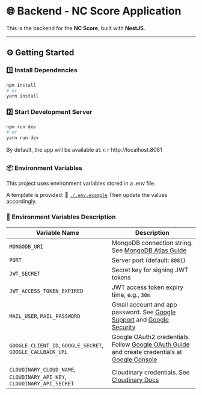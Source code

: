 # 🌐 Backend - NC Score Application

This is the backend for the **NC Score**, built with **NestJS**.

---

## ⚙️ Getting Started

### 1️⃣ Install Dependencies

```bash
npm install
# or
yarn install
```

### 2️⃣ Start Development Server

```bash
npm run dev
# or
yarn run dev
```

By default, the app will be available at:
👉 http://localhost:8081

### 📦 Environment Variables

This project uses environment variables stored in a .env file.

A template is provided:
📄 [`./.env.example`](./.env.example)
Then update the values accordingly.

### 🧾 Environment Variables Description

| Variable Name                                                               | Description                                                                                                                                                                                              |
| --------------------------------------------------------------------------- | -------------------------------------------------------------------------------------------------------------------------------------------------------------------------------------------------------- |
| `MONGODB_URI`                                                               | MongoDB connection string. See [MongoDB Atlas Guide](https://www.mongodb.com/docs/atlas/tutorial/connect-to-your-cluster/)                                                                               |
| `PORT`                                                                      | Server port (default: `8081`)                                                                                                                                                                            |
| `JWT_SECRET`                                                                | Secret key for signing JWT tokens                                                                                                                                                                        |
| `JWT_ACCESS_TOKEN_EXPIRED`                                                  | JWT access token expiry time, e.g., `30m`                                                                                                                                                                |
| `MAIL_USER`, `MAIL_PASSWORD`                                                | Gmail account and app password. See [Google Support](https://support.google.com/accounts/answer/185833?hl=vi) and [Google Security](https://myaccount.google.com/security)                               |
| `GOOGLE_CLIENT_ID`, `GOOGLE_SECRET`, `GOOGLE_CALLBACK_URL`                  | Google OAuth2 credentials. Follow [Google OAuth Guide](https://developers.google.com/identity/protocols/oauth2/web-server) and create credentials at [Google Console](https://console.cloud.google.com/) |
| `CLOUDINARY_CLOUD_NAME`, `CLOUDINARY_API_KEY`, `CLOUDINARY_API_SECRET`      | Cloudinary credentials. See [Cloudinary Docs](https://cloudinary.com/documentation/finding_your_credentials_tutorial?utm_source=chatgpt.com)                                                             |